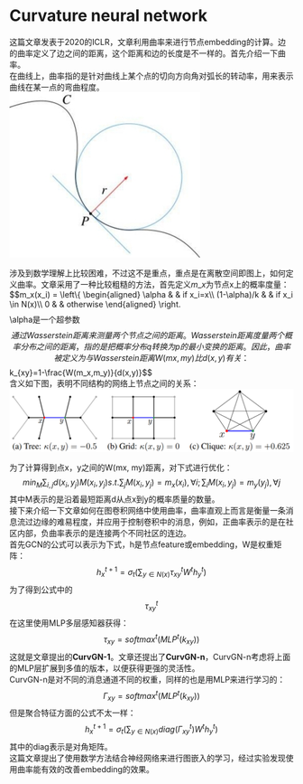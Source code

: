 <script src="../_static/js/polyfill.min.js"></script>
<script id="MathJax-script" async src="../_static/js/tex-mml-chtml.js"></script>

# Curvature neural network
这篇文章发表于2020的ICLR，文章利用曲率来进行节点embedding的计算。边的曲率定义了边之间的距离，这个距离和边的长度是不一样的。首先介绍一下曲率。  
在曲线上，曲率指的是针对曲线上某个点的切向方向角对弧长的转动率，用来表示曲线在某一点的弯曲程度。  
![curvature](./20200224/curvature.jpg)  

涉及到数学理解上比较困难，不过这不是重点，重点是在离散空间即图上，如何定义曲率。文章采用了一种比较粗糙的方法，首先定义$m\_x$为节点x上的概率度量：
$$m_x(x_i) = \\left\\{
    \\begin{aligned}
    \\alpha &    & if x_i=x\\\\
    (1-\\alpha)/k &      & if  x_i \in N(x)\\\\
    0 &    & otherwise
    \\end{aligned}
\\right.$$
$$\alpha是一个超参数$$
通过Wasserstein距离来测量两个节点之间的距离。Wasserstein距离度量两个概率分布之间的距离，指的是把概率分布q转换为p的最小变换的距离。因此，曲率被定义为与Wasserstein距离W(mx, my)比d(x,y)有关：
$$k_{xy}=1-\frac{W(m_x,m_y)}{d(x,y)}$$  
含义如下图，表明不同结构的网络上节点之间的关系：
![ricci_curvature.png](./20200224/ricci_curvature.png)  

为了计算得到点x，y之间的W(mx, my)距离，对下式进行优化：
$$min_M\sum_{i,j}d(x_i,y_j)M(x_i,y_j) s.t.\sum_jM(x_i,y_j)=m_x(x_i),\forall i;\sum_iM(x_i,y_j)=m_y(y_j),\forall j$$
其中M表示的是沿着最短距离d从点x到y的概率质量的数量。  
接下来介绍一下文章如何在图卷积网络中使用曲率，曲率直观上而言是衡量一条消息流过边缘的难易程度，并应用于控制卷积中的消息，例如，正曲率表示的是在社区内部，负曲率表示的是连接两个不同社区的连边。  
首先GCN的公式可以表示为下式，h是节点feature或embedding，W是权重矩阵：
$$h_x^{t+1}=\sigma_t(\sum_{y \in N(x)} \tau_{xy}^tW^th_y^t)$$
为了得到公式中的
$$\tau_{xy}^t$$
在这里使用MLP多层感知器获得：  
$$\tau_{xy}=softmax^t(MLP^t(k_{xy}))$$
这就是文章提出的**CurvGN-1**。文章还提出了**CurvGN-n**，CurvGN-n考虑将上面的MLP层扩展到多值的版本，以便获得更强的灵活性。  
CurvGN-n是对不同的消息通道不同的权重，同样的也是用MLP来进行学习的：
$$\Gamma_{xy}=softmax^t(MLP^t(k_{xy}))$$
但是聚合特征方面的公式不太一样：
$$h_x^{t+1}=\sigma_t(\sum_{y \in N(x)} diag(\Gamma_{xy}^t)W^th_y^t)$$
其中的diag表示是对角矩阵。  
这篇文章提出了使用数学方法结合神经网络来进行图嵌入的学习，经过实验发现使用曲率能有效的改善embedding的效果。
